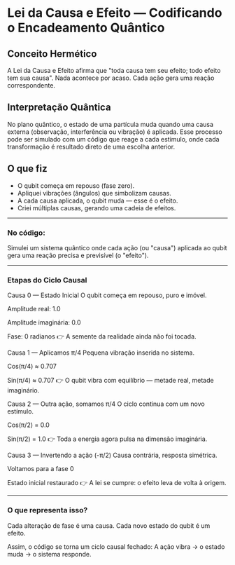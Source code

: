 # Lei da Causa e Efeito — Codificando o Encadeamento Quântico

## Conceito Hermético
A Lei da Causa e Efeito afirma que "toda causa tem seu efeito; todo efeito tem sua causa". Nada acontece por acaso. Cada ação gera uma reação correspondente.

## Interpretação Quântica
No plano quântico, o estado de uma partícula muda quando uma causa externa (observação, interferência ou vibração) é aplicada. Esse processo pode ser simulado com um código que reage a cada estímulo, onde cada transformação é resultado direto de uma escolha anterior.

## O que fiz
- O qubit começa em repouso (fase zero).
- Apliquei vibrações (ângulos) que simbolizam causas.
- A cada causa aplicada, o qubit muda — esse é o efeito.
- Criei múltiplas causas, gerando uma cadeia de efeitos.

--- 

### No código:
Simulei um sistema quântico onde cada ação (ou "causa") aplicada ao qubit gera uma reação precisa e previsível (o "efeito").

---

### Etapas do Ciclo Causal
Causa 0 — Estado Inicial
O qubit começa em repouso, puro e imóvel.

Amplitude real: 1.0

Amplitude imaginária: 0.0

Fase: 0 radianos
👉 A semente da realidade ainda não foi tocada.

Causa 1 — Aplicamos π/4
Pequena vibração inserida no sistema.

Cos(π/4) ≈ 0.707

Sin(π/4) ≈ 0.707
👉 O qubit vibra com equilíbrio — metade real, metade imaginário.

Causa 2 — Outra ação, somamos π/4
O ciclo continua com um novo estímulo.

Cos(π/2) = 0.0

Sin(π/2) = 1.0
👉 Toda a energia agora pulsa na dimensão imaginária.

Causa 3 — Invertendo a ação (-π/2)
Causa contrária, resposta simétrica.

Voltamos para a fase 0

Estado inicial restaurado
👉 A lei se cumpre: o efeito leva de volta à origem.

---

### O que representa isso?
Cada alteração de fase é uma causa.
Cada novo estado do qubit é um efeito.

Assim, o código se torna um ciclo causal fechado:
A ação vibra → o estado muda → o sistema responde.


